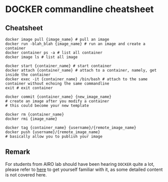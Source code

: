 # DOCKER commandline cheatsheet

## Cheatsheet
```
docker image pull {image_name} # pull an image
docker run -blah_blah {image_name} # run an image and create a container
docker container ps -a # list all container
docker image ls # list all image

docker start {container_name} # start container
docker attach {container_name} # attach to a container, namely, get inside the container
docker exec -it {container_name} /bin/bash # attach to the same container without echoing the same commandline
exit # exit container

docker commit {container_name} {new_image_name} 
# create an image after you modify a container
# this could become your new template

docker rm {container_name}
docker rmi {image_name}

docker tag {container_name} {username}/{remote_image_name}
docker push {username}/{remote_image_name}
# basically allow you to publish your image
```


## Remark
For students from AIRO lab should have been hearing ```DOCKER``` quite a lot, please refer to [here](https://github.com/HKPolyU-UAV/docker_practice) to get yourself familiar with it, as some detailed content is not covered here.